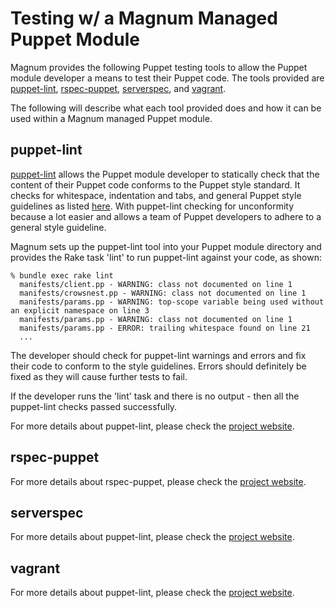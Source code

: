 # Testing w/ a Magnum Managed Puppet Module

Magnum provides the following Puppet testing tools to allow the Puppet module developer a means to test their Puppet code. The tools provided are [puppet-lint](http://puppet-lint.com/), [rspec-puppet](http://rspec-puppet.com/), [serverspec](http://serverspec.org/), and [vagrant](http://vagrantup.com). 

The following will describe what each tool provided does and how it can be used within a Magnum managed Puppet module.

## puppet-lint

[puppet-lint](http://puppet-lint.com/) allows the Puppet module developer to statically check that the content of their Puppet code conforms to the Puppet style standard. It checks for whitespace, indentation and tabs, and general Puppet style guidelines as listed [here](http://puppet-lint.com/checks/). With puppet-lint checking for unconformity because a lot easier and allows a team of Puppet developers to adhere to a general style guideline.

Magnum sets up the puppet-lint tool into your Puppet module directory and provides the Rake task 'lint' to run puppet-lint against your code, as shown: 

    % bundle exec rake lint
      manifests/client.pp - WARNING: class not documented on line 1
      manifests/crowsnest.pp - WARNING: class not documented on line 1
      manifests/params.pp - WARNING: top-scope variable being used without an explicit namespace on line 3
      manifests/params.pp - WARNING: class not documented on line 1
      manifests/params.pp - ERROR: trailing whitespace found on line 21
      ...

The developer should check for puppet-lint warnings and errors and fix their code to conform to the style guidelines. Errors should definitely be fixed as they will cause further tests to fail.

If the developer runs the 'lint' task and there is no output - then all the puppet-lint checks passed successfully.

For more details about puppet-lint, please check the [project website](http://puppet-lint.com/).

## 

## rspec-puppet

For more details about rspec-puppet, please check the [project website](http://rspec-puppet.com/).

## serverspec

For more details about puppet-lint, please check the [project website](http://serverspec.org/).

## vagrant

For more details about puppet-lint, please check the [project website](http://www.vagrantup.com/).
